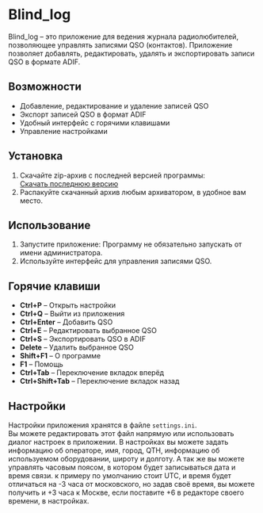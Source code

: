 # Blind_log

Blind_log – это приложение для ведения журнала радиолюбителей, позволяющее управлять записями QSO (контактов). Приложение позволяет добавлять, редактировать, удалять и экспортировать записи QSO в формате ADIF.

## Возможности

- Добавление, редактирование и удаление записей QSO  
- Экспорт записей QSO в формат ADIF  
- Удобный интерфейс с горячими клавишами  
- Управление настройками  

## Установка

1. Скачайте zip-архив с последней версией программы:  
   [Скачать последнюю версию](https://github.com/r1oaz/Blind_Log/releases/latest/download/Blind_log.zip)
2. Распакуйте скачанный архив любым архиватором, в удобное вам место.

## Использование

1. Запустите приложение:
Программу не обязательно запускать от имени администратора.
2. Используйте интерфейс для управления записями QSO.

## Горячие клавиши

- **Ctrl+P** – Открыть настройки  
- **Ctrl+Q** – Выйти из приложения  
- **Ctrl+Enter** – Добавить QSO  
- **Ctrl+E** – Редактировать выбранное QSO  
- **Ctrl+S** – Экспортировать QSO в ADIF  
- **Delete** – Удалить выбранное QSO  
- **Shift+F1** – О программе  
- **F1** – Помощь  
- **Ctrl+Tab** – Переключение вкладок вперёд  
- **Ctrl+Shift+Tab** – Переключение вкладок назад  

## Настройки

Настройки приложения хранятся в файле `settings.ini`.  
Вы можете редактировать этот файл напрямую или использовать диалог настроек в приложении.
В настройках вы можете задать информацию об операторе, имя, город, QTH, информацию об используемом оборудовании, широту и долготу.
А так же вы можете управлять часовым поясом, в котором будет записываться дата и время связи.
к примеру по умолчанию стоит UTC, и время будет отличаться на -3 часа от московского, но задав своё время, вы можете получить и +3 часа к Москве, если поставите +6 в редакторе своего времени, в настройках.
